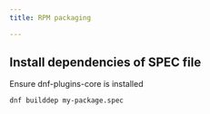 ```yaml
---
title: RPM packaging

---
```

## Install dependencies of SPEC file

Ensure dnf-plugins-core is installed

```bash
dnf builddep my-package.spec
```